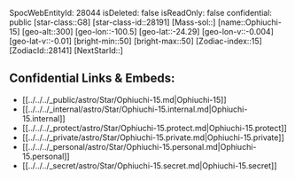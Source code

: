 ﻿---
location: [-24.29,-100.5,300]
type: Star
tags:
- astro/Star

---
SpocWebEntityId: 28044
isDeleted: false
isReadOnly: false
confidential: public
[star-class::G8]
[star-class-id::28191]
[Mass-sol::]
[name::Ophiuchi-15]
[geo-alt::300]
[geo-lon::-100.5]
[geo-lat::-24.29]
[geo-lon-v::-0.004]
[geo-lat-v::-0.01]
[bright-min::50]
[bright-max::50]
[Zodiac-index::15]
[ZodiacId::28141]
[NextStarId::]



## Confidential Links & Embeds: 
- [[../../../_public/astro/Star/Ophiuchi-15.md|Ophiuchi-15]] 
- [[../../../_internal/astro/Star/Ophiuchi-15.internal.md|Ophiuchi-15.internal]] 
- [[../../../_protect/astro/Star/Ophiuchi-15.protect.md|Ophiuchi-15.protect]] 
- [[../../../_private/astro/Star/Ophiuchi-15.private.md|Ophiuchi-15.private]] 
- [[../../../_personal/astro/Star/Ophiuchi-15.personal.md|Ophiuchi-15.personal]] 
- [[../../../_secret/astro/Star/Ophiuchi-15.secret.md|Ophiuchi-15.secret]] 
